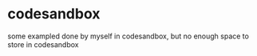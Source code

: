 # codesandbox
some exampled done by myself in codesandbox, but no enough space to store in codesandbox
